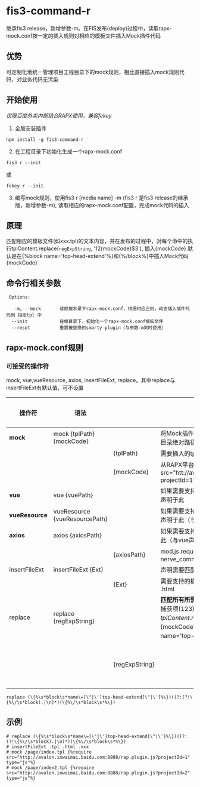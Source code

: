 # fis3-command-r

继承fis3 release，新增参数-m。在FIS发布(deploy)过程中，读取rapx-mock.conf按一定的插入规则对相应的模板文件插入Mock插件代码

## 优势

可定制化地统一管理项目工程目录下的mock规则，相比直接插入mock规则代码，对业务代码无污染

## 开始使用

*仅限百度外卖内部结合RAPX使用，兼容fekey*

1. 全局安装插件

`npm install -g fis3-command-r`

2. 在工程目录下初始化生成一个rapx-mock.conf

`fis3 r --init`

或

`fekey r --init`

3. 编写mock规则，使用fis3 r [media name] -m (fis3 r 是fis3 release的继承版，新增参数-m), 读取相应的rapx-mock.conf配置，完成mock代码的插入

## 原理

匹配相应的模板文件(如xxx.tpl)的文本内容，并在发布的过程中，对每个命中的执行tplContent.replace(`regExpString`, '$1$2{mockCode}$3'), 插入{mockCode}
默认是在{%block name='top-head-extend'%}和{%/block%}中插入Mock代码{mockCode}

## 命令行相关参数

     Options:

       -m, --mock       读取根木录下rapx-mock.conf，根据相应正则，动态插入插件代码到 指定tpl 中
      --init            在根目录下，初始化一个rapx-mock.conf模板文件
      --reset           重置被替换的smarty plugin（与参数-m同时使用）

## rapx-mock.conf规则

### 可接受的操作符

mock, vue,vueResource, axios, insertFileExt, replace。其中replace与insertFileExt有默认值，可不设置

|操作符|语法||含义/参数释义|默认值|
|----|------|----|----|---|
|**mock**|mock {tplPath} {mockCode}||将Mock插件代码{mockCode} 插入到需要插入的文件(当前目录绝对路径{tplPath}) 需要插入的文本||
| ||{tplPath} |需要插入的tpl文件路径, 如 “/page/index.tpl”||
| ||{mockCode}|从RAPX平台上复制下来的Mock插件代码，如“{%require src="htt://avalon.inwaimai.baidu.com:8888/rap.plugin.js?projectId=1" type="js"%}”||
|**vue**|vue {vuePath}||如果需要支持vueResource的Mock扩展，需要将其模块地址声明于此||
|**vueResource**|vueResource {vueResourcePath}||如果需要支持vueResource的Mock扩展，需要将其模块地址声明于此（与vue声明一起）||
|**axios**|axios {axiosPath}||如果需要支持axios的Mock扩展，需要将其模块地址声明于此（与vue声明一起）||
| || {axiosPath}|mod.js require 引入的模块地址 如: nerve_common:static/js/axios.js||
|insertFileExt|insertFileExt {Ext}||声明需要匹配的模板文件格式，默认为.tpl||
| || {Ext}|需要支持的模板文件后缀，如有多个，用空格隔开。如：.tpl  .html|.tpl|
|replace|replace {regExpString}||**匹配所有所需插入的文件 的替换正则**。regExpString有三个捕获项($1$2$3)，内部将执行tplContent.replace(regExpString, '$1$2{mockCode}$3')，其中{mockCode}为插入的文本内容, 默认插入到{%block name='top-head-extend'%}和{%/block%}中||
||| {regExpString}||默认值如下|

`replace (\{%\s*block\s*name\=[\"|\']top-head-extend[\"|\']%\})((?:(?!\{%\/\s*block).|\n)*)(\{%\/\s*block\s*%\})`

## 示例
```pyhton
# replace (\{%\s*block\s*name\=[\"|\']top-head-extend[\"|\']%\})((?:(?!\{%\/\s*block).|\n)*)(\{%\/\s*block\s*%\})
# insertFileExt .tpl .html .xxx
# mock /page/index.tpl {%require src="http://avalon.inwaimai.baidu.com:8888/rap.plugin.js?projectId=1" type="js"%}
# mock /page/index2.tpl {%require src="http://avalon.inwaimai.baidu.com:8888/rap.plugin.js?projectId=2" type="js"%}

```
